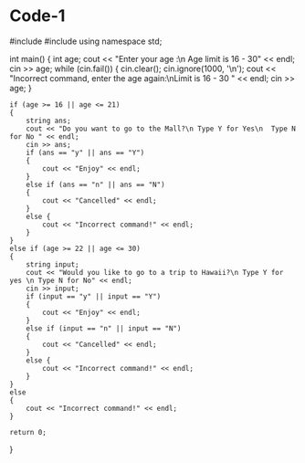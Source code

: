 # Code-1


#include <iostream>
#include <string>
using namespace std;

int main()
{
	int age;
	cout << "Enter your age :\n Age limit is 16 - 30" << endl;
	cin >> age;
	while (cin.fail())
	{
		cin.clear();
		cin.ignore(1000, '\n');
		cout << "Incorrect command, enter the age again:\nLimit is 16 - 30 " << endl;
		cin >> age;
	}

	if (age >= 16 || age <= 21)
	{
		string ans;
		cout << "Do you want to go to the Mall?\n Type Y for Yes\n  Type N for No " << endl;
		cin >> ans;
		if (ans == "y" || ans == "Y")
		{
			cout << "Enjoy" << endl;
		}
		else if (ans == "n" || ans == "N")
		{
			cout << "Cancelled" << endl;
		}
		else {
			cout << "Incorrect command!" << endl;
		}
	}
	else if (age >= 22 || age <= 30)
	{
		string input;
		cout << "Would you like to go to a trip to Hawaii?\n Type Y for yes \n Type N for No" << endl;
		cin >> input;
		if (input == "y" || input == "Y")
		{
			cout << "Enjoy" << endl;
		}
		else if (input == "n" || input == "N")
		{
			cout << "Cancelled" << endl;
		}
		else {
			cout << "Incorrect command!" << endl;
		}
	}
	else
	{
		cout << "Incorrect command!" << endl;
	}

	return 0;
}
